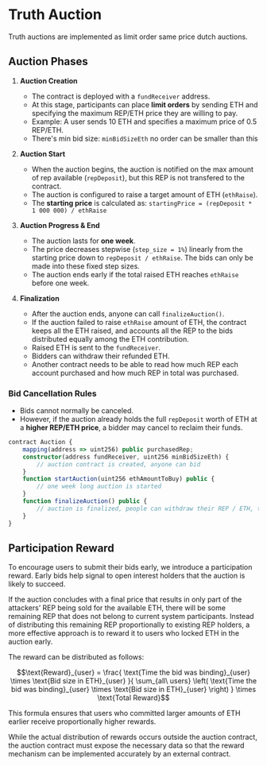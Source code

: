 
# Truth Auction
Truth auctions are implemented as limit order same price dutch auctions.
## Auction Phases

1. **Auction Creation**
   * The contract is deployed with a `fundReceiver` address.
   * At this stage, participants can place **limit orders** by sending ETH and specifying the maximum REP/ETH price they are willing to pay.
   * Example: A user sends 10 ETH and specifies a maximum price of 0.5 REP/ETH.
   * There's min bid size: `minBidSizeEth` no order can be smaller than this

2. **Auction Start**
   * When the auction begins, the auction is notified on the max amount of rep available (`repDeposit`), but this REP is not transfered to the contract.
   * The auction is configured to raise a target amount of ETH (`ethRaise`).
   * The **starting price** is calculated as: `startingPrice = (repDeposit * 1 000 000) / ethRaise`

3. **Auction Progress & End**
   * The auction lasts for **one week**.
   * The price decreases stepwise (`step_size = 1%`) linearly from the starting price down to `repDeposit / ethRaise`. The bids can only be made into these fixed step sizes.
   * The auction ends early if the total raised ETH reaches `ethRaise` before one week.

4. **Finalization**
   * After the auction ends, anyone can call `finalizeAuction()`.
   * If the auction failed to raise `ethRaise` amount of ETH, the contract keeps all the ETH raised, and accounts all the REP to the bids distributed equally among the ETH contribution.
   * Raised ETH is sent to the `fundReceiver`.
   * Bidders can withdraw their refunded ETH.
   * Another contract needs to be able to read how much REP each account purchased and how much REP in total was purchased.

### Bid Cancellation Rules
* Bids cannot normally be canceled.
* However, if the auction already holds the full `repDeposit` worth of ETH at a **higher REP/ETH price**, a bidder may cancel to reclaim their funds.

```ts
contract Auction {
	mapping(address => uint256) public purchasedRep;
	constructor(address fundReceiver, uint256 minBidSizeEth) {
		// auction contract is created, anyone can bid
	}
	function startAuction(uint256 ethAmountToBuy) public {
		// one week long auction is started
	}
	function finalizeAuction() public {
		// auction is finalized, people can withdraw their REP / ETH, the auction sends the left over REP and ETH to fundReceiver
	}
}
```

## Participation Reward
To encourage users to submit their bids early, we introduce a participation reward. Early bids help signal to open interest holders that the auction is likely to succeed.

If the auction concludes with a final price that results in only part of the attackers’ REP being sold for the available ETH, there will be some remaining REP that does not belong to current system participants. Instead of distributing this remaining REP proportionally to existing REP holders, a more effective approach is to reward it to users who locked ETH in the auction early.

The reward can be distributed as follows:

```math
\text{Reward}_{user} = 
\frac{
\text{Time the bid was binding}_{user} \times \text{Bid size in ETH}_{user}
}{
\sum_{all\ users} \left( \text{Time the bid was binding}_{user} \times \text{Bid size in ETH}_{user} \right)
}
\times \text{Total Reward}
```

This formula ensures that users who committed larger amounts of ETH earlier receive proportionally higher rewards.

While the actual distribution of rewards occurs outside the auction contract, the auction contract must expose the necessary data so that the reward mechanism can be implemented accurately by an external contract.
